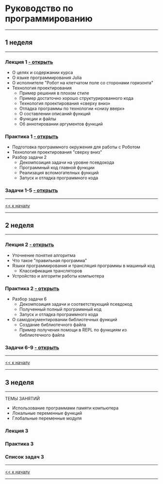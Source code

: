 # Руководство по программированию
____________
## 1 неделя
------------- 
### Лекция 1 [- открыть](lecture-1/Лекция-1.md)
  - О целях и содержании курса
  - О языке программирования Juliа
  - О исполнителе "Робот на клетчатом поле со сторонами горизонта"
  - Технология проектирования
    - Пример решения в плохом стиле
    - Пример достаточно хорошо структурированного кода
    - Технология проектирования «сверху вниз»
    - Отладка программы по технологии «снизу вверх»
    - О составлении описаний функций
    - Функции и файлы
    - Об аннотировании аргументов функций

### Практика 1 [- открыть](lecture-1/Практика-1.md)
  - Подготовка программного окружения для работы с Роботом
  - Технология проектирования "сверху вниз"
  - Разбор задачи 2
    - Декомпозиция задачи на уровне псевдокода
    - Программный код главной функции
    - Реализация вспомогателных функций
    - Запуск и отладка программного кода
  
### Задачи 1-5 [- открыть](lecture-1/Список-задач-1.md)

-----------------

[<< к началу](#руководство-по-программированию)

-----------------
## 2 неделя
-----------------
### Лекция 2 [- открыть](lecture-2/Лекция-2.md)
  - Уточнение понятия алгоритма
  - Что такое "правильная программа"
  - Языки программирования и трансляция программы в машиный код
    - Классификация трансляторов
  - Устройство и алгоритм работы компьютера

### Практика 2 [- открыть](lecture-2/Практика-2.md)
  - Разбор задачи 6
    - Декомпозиция задачи и соответствующий псевдокод
    - Полученный полный программный код
    - Запуск и отладка программного кода
  - О самодокументировании библиотечных функций
    - Создание библиотечного файла
    - Пример получения помощи в REPL по функциям из библиотечного файла

### Задачи 6-9 [- открыть](lecture-2/Список-задач-2.md)

-----------------

[<< к началу](#руководство-по-программированию)

-----------------

## 3 неделя 
------------
ТЕМЫ ЗАНЯТИЙ
- Использование программами памяти компьютера 
- Локальные переменные функций
- Глобальные переменные модуля
  
### Лекция 3 

### Практика 3

### Список задач 3

-----------------

[<< к началу](#руководство-по-программированию)

-----------------
